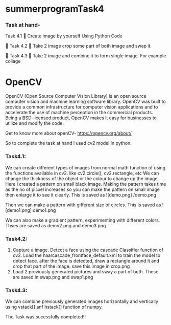 # summerprogramTask4
### Task at hand- 
Task 4.1
📌 Create image by yourself Using Python Code 

🔅 Task 4.2
📌 Take 2 image crop some part of both image and swap it. 

🔅 Task 4.3
📌 Take 2 image and combine it to form single image. For example collage 


# OpenCV
OpenCV (Open Source Computer Vision Library) is an open source computer vision and machine learning software library. OpenCV was built to provide a common infrastructure for computer vision applications and to accelerate the use of machine perception in the commercial products. Being a BSD-licensed product, OpenCV makes it easy for businesses to utilize and modify the code.

Get to know more about openCV- https://opencv.org/about/

So to complete the task at hand I used cv2 model in python.

### Task4.1:
We can create different types of images from normal math function of using the functions available in cv2. like cv2.circle(), cv2.rectangle, etc
We can change the thickness of the object or the colour to change up the image.
Here i created a pattern on small black image. Making the pattern takes time as the no of picxel increases so you can make the pattern on small image then enlarge it to see it clearly. This is saved as ![demo.png] /demo.png

Then we can make a pattern with gifferent size of circles. This is saved as ![demo1.png] demo1.png

We can also make a gradient pattern, experimenting with different colors. Thses are saved as demo2.png and demo3.png

### Task4.2:
1. Capture a image. Detect a face using the cascade Classifier function of cv2. Load the haarcascade_frontface_default.xml to train the model to detect face. after the face is detected, draw a rectangle around it and crop that part of the image. save this image in crop.png
2. Load 2 previously generated pictures and sway a part of both. These are saved in swap.png and swap1.png

### Task4.3:
We can combine previously generated images horizontally and vertically using vstack[] anf hstack[] function of numpy.

The Task was sucessfully completed!!









